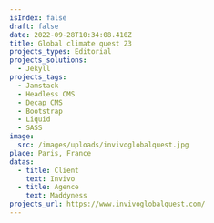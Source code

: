 ```yaml
---
isIndex: false
draft: false
date: 2022-09-28T10:34:08.410Z
title: Global climate quest 23
projects_types: Editorial
projects_solutions:
  - Jekyll
projects_tags:
  - Jamstack
  - Headless CMS
  - Decap CMS
  - Bootstrap
  - Liquid
  - SASS
image:
  src: /images/uploads/invivoglobalquest.jpg
place: Paris, France
datas:
  - title: Client
    text: Invivo
  - title: Agence
    text: Maddyness
projects_url: https://www.invivoglobalquest.com/
---
```

